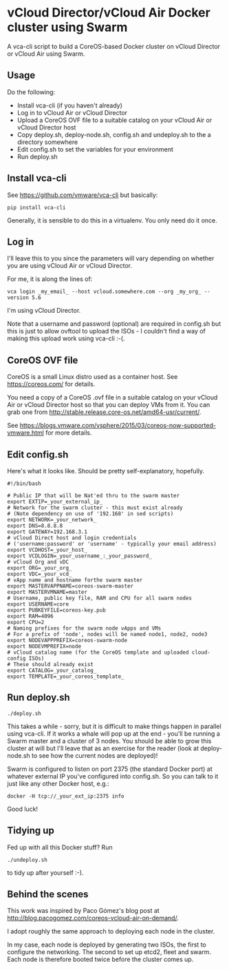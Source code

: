 # vCloud Director/vCloud Air Docker cluster using Swarm

A vca-cli script to build a CoreOS-based Docker cluster on vCloud Director
or vCloud Air using Swarm.

## Usage

Do the following:

* Install vca-cli (if you haven't already)
* Log in to vCloud Air or vCloud Director
* Upload a CoreOS OVF file to a suitable catalog on your vCloud Air or
vCloud Director host
* Copy deploy.sh, deploy-node.sh, config.sh and undeploy.sh to the
a directory somewhere
* Edit config.sh to set the variables for your environment
* Run deploy.sh

## Install vca-cli

See https://github.com/vmware/vca-cli but basically:

    pip install vca-cli

Generally, it is sensible to do this in a virtualenv. You only need do it once.

## Log in

I'll leave this to you since the parameters will vary depending on whether
you are using vCloud Air or vCloud Director.

For me, it is along the lines of:

    vca login _my_email_ --host vcloud.somewhere.com --org _my_org_ --version 5.6

I'm using vCloud Director.

Note that a username and password (optional) are required in
config.sh but this is just to allow ovftool to upload the ISOs -
I couldn't find a way of making this upload work using vca-cli :-(.

## CoreOS OVF file

CoreOS is a small Linux distro used as a container host.
See https://coreos.com/ for details.

You need a copy of a CoreOS .ovf file in a suitable catalog on your
vCloud Air or vCloud Director host so that you can deploy VMs
from it.
You can grab one from http://stable.release.core-os.net/amd64-usr/current/.

See https://blogs.vmware.com/vsphere/2015/03/coreos-now-supported-vmware.html for more details.

## Edit config.sh

Here's what it looks like. Should be pretty self-explanatory, hopefully.

```
#!/bin/bash

# Public IP that will be Nat'ed thru to the swarm master
export EXTIP=_your_external_ip_
# Network for the swarm cluster - this must exist already
# (Note dependency on use of '192.168' in sed scripts)
export NETWORK=_your_network_
export DNS=8.8.8.8
export GATEWAY=192.168.3.1
# vCloud Direct host and login credentials
# ('username:password' or 'username' - typically your email address)
export VCDHOST=_your_host_
export VCDLOGIN=_your_username_:_your_password_
# vCloud Org and vDC
export ORG=_your_org_
export VDC=_your_vcd_
# vApp name and hostname forthe swarm master
export MASTERVAPPNAME=coreos-swarm-master
export MASTERVMNAME=master
# Username, public key file, RAM and CPU for all swarm nodes
export USERNAME=core
export PUBKEYFILE=coreos-key.pub
export RAM=4096
export CPU=2
# Naming prefixes for the swarm node vApps and VMs
# For a prefix of 'node', nodes will be named node1, node2, node3
export NODEVAPPPREFIX=coreos-swarm-node
export NODEVMPREFIX=node
# vCloud catalog name (for the CoreOS template and uploaded cloud-config ISOs)
# These should already exist
export CATALOG=_your_catalog_
export TEMPLATE=_your_coreos_template_
```

## Run deploy.sh

    ./deploy.sh

This takes a while - sorry, but it is difficult to make things happen in
parallel using vca-cli.  If it works a whale will pop up at the end -
you'll be running a Swarm master and a cluster of 3 nodes. You should be
able to grow this cluster at will but I'll leave that as an exercise for the
reader (look at deploy-node.sh to see how the current nodes
are deployed)!

Swarm is configured to listen on port 2375 (the standard Docker port) at
whatever external IP you've configured into config.sh. So you can
talk to it just like any other Docker host, e.g.:

    docker -H tcp://_your_ext_ip:2375 info

Good luck!

## Tidying up

Fed up with all this Docker stuff? Run

    ./undeploy.sh

to tidy up after yourself :-).

## Behind the scenes

This work was inspired by Paco Gómez's blog post at
http://blog.pacogomez.com/coreos-vcloud-air-on-demand/.

I adopt roughly the same approach to deploying each node in the cluster.

In my case, each node is deployed by generating two ISOs, the first to
configure the networking.
The second to set up etcd2, fleet and swarm.
Each node is therefore booted twice before the cluster comes up.
